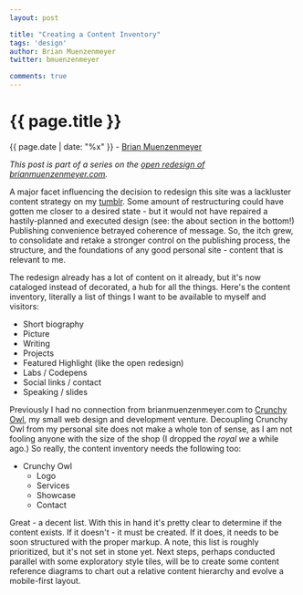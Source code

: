 ```yaml
---
layout: post

title: "Creating a Content Inventory"
tags: 'design'
author: Brian Muenzenmeyer
twitter: bmuenzenmeyer

comments: true
---
```


{{ page.title }}
================

<div class="meta">{{ page.date | date: "%x" }} - <a href="https://twitter.com/bmuenzenmeyer">Brian Muenzenmeyer</a></div>

_This post is part of a series on the [open redesign of brianmuenzenmeyer.com](http://www.brianmuenzenmeyer.com/site-redesign-in-the-open/)._

A major facet influencing the decision to redesign this site was a lackluster content strategy on my [tumblr](https://www.tumblr.com/blog/brianmuenzenmeyer). Some amount of restructuring could have gotten me closer to a desired state - but it would not have repaired a hastily-planned and executed design (see: the about section in the bottom!) Publishing convenience betrayed coherence of message. So, the itch grew, to consolidate and retake a stronger control on the publishing process, the structure, and the foundations of any good personal site - content that is relevant to me.

The redesign already has a lot of content on it already, but it's now cataloged instead of decorated, a hub for all the things. Here's the content inventory, literally a list of things I want to be available to myself and visitors:

* Short biography
* Picture
* Writing
* Projects
* Featured Highlight (like the open redesign)
* Labs / Codepens
* Social links / contact
* Speaking / slides

Previously I had no connection from brianmuenzenmeyer.com to [Crunchy Owl](http://crunchyowl.com), my small web design and development venture. Decoupling Crunchy Owl from my personal site does not make a whole ton of sense, as I am not fooling anyone with the size of the shop (I dropped the _royal we_ a while ago.) So really, the content inventory needs the following too:

* Crunchy Owl
  * Logo
  * Services
  * Showcase
  * Contact 

Great - a decent list. With this in hand it's pretty clear to determine if the content exists. If it doesn't - it must be created. If it does, it needs to be soon structured with the proper markup. A note, this list is roughly prioritized, but it's not set in stone yet. Next steps, perhaps conducted parallel with some exploratory style tiles, will be to create some content reference diagrams to chart out a relative content hierarchy and evolve a mobile-first layout.